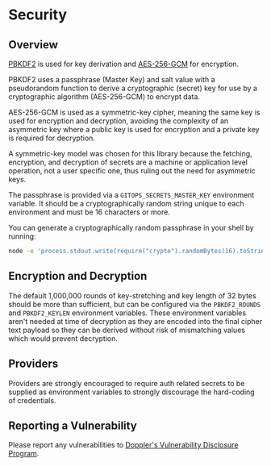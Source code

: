 # Security

## Overview

[PBKDF2](https://en.wikipedia.org/wiki/PBKDF2) is used for key derivation and [AES-256-GCM](https://en.wikipedia.org/wiki/Galois/Counter_Mode) for encryption.

PBKDF2 uses a passphrase (Master Key) and salt value with a pseudorandom function to derive a cryptographic (secret) key for use by a cryptographic algorithm (AES-256-GCM) to encrypt data.

AES-256-GCM is used as a symmetric-key cipher, meaning the same key is used for encryption and decryption, avoiding the complexity of an asymmetric key where a public key is used for encryption and a private key is required for decryption.

A symmetric-key model was chosen for this library because the fetching, encryption, and decryption of secrets are a machine or application level operation, not a user specific one, thus ruling out the need for asymmetric keys.

The passphrase is provided via a `GITOPS_SECRETS_MASTER_KEY` environment variable. It should be a cryptographically random string unique to each environment and must be 16 characters or more.

You can generate a cryptographically random passphrase in your shell by running:

```sh
node -e 'process.stdout.write(require("crypto").randomBytes(16).toString("hex"))'
```

## Encryption and Decryption

The default 1,000,000 rounds of key-stretching and key length of 32 bytes should be more than sufficient, but can be configured via the `PBKDF2_ROUNDS` and `PBKDF2_KEYLEN` environment variables. These environment variables aren't needed at time of decryption as they are encoded into the final cipher text payload so they can be derived without risk of mismatching values which would prevent decryption.

## Providers

Providers are strongly encouraged to require auth related secrets to be supplied as environment variables to strongly discourage the hard-coding of credentials.

## Reporting a Vulnerability

Please report any vulnerabilities to [Doppler's Vulnerability Disclosure Program](https://doppler.com/vdp).

